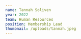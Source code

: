```yaml
---
name: Tannah Soliven
year: 2022
team: Human Resources
position: Membership Lead
thumbnail: /uploads/tannah.jpeg
---
```

